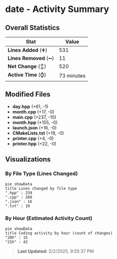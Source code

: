 # date - Activity Summary 

## Overall Statistics

| Stat                   | Value                                                             |
| ---------------------- | ----------------------------------------------------------------- |
| **Lines Added** (➕)   | 531                                          |
| **Lines Removed** (➖) | 11                                        |
| **Net Change** (↕)    | 520                |
| **Active Time** (⌚)   | 73 minutes |


## Modified Files
- **day.hpp** (+61, -1)
- **month.cpp** (+17, -0)
- **main.cpp** (+237, -10)
- **month.hpp** (+155, -0)
- **launch.json** (+16, -0)
- **CMakeLists.txt** (+19, -0)
- **printer.cpp** (+4, -0)
- **printer.hpp** (+22, -0)

## Visualizations

### By File Type (Lines Changed)

```mermaid
pie showData
title Lines changed by file type
".hpp" : 239
".cpp" : 268
".json" : 16
".txt" : 19
```

### By Hour (Estimated Activity Count)

```mermaid
pie showData
title Coding activity by hour (count of changes)
"20h" : 15
"21h" : 42
```


> **Last Updated:** 5/2/2025, 9:55:37 PM